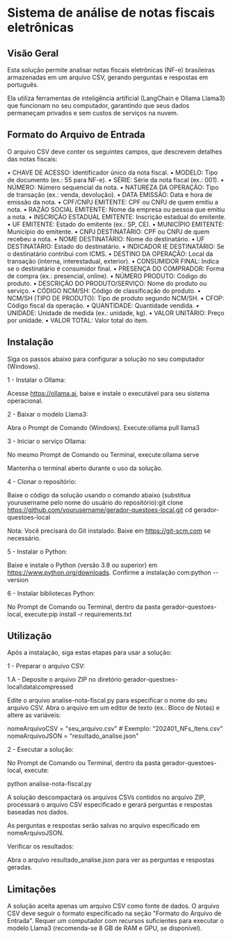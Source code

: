 # Sistema de análise de notas fiscais eletrônicas

## Visão Geral
Esta solução permite analisar notas fiscais eletrônicas (NF-e) brasileiras armazenadas em um arquivo CSV, gerando perguntas e respostas em português. 

Ela utiliza ferramentas de inteligência artificial (LangChain e Ollama Llama3) que funcionam no seu computador, garantindo que seus dados permaneçam privados e sem custos de serviços na nuvem.

## Formato do Arquivo de Entrada

O arquivo CSV deve conter os seguintes campos, que descrevem detalhes das notas fiscais:

• CHAVE DE ACESSO: Identificador único da nota fiscal.
• MODELO: Tipo de documento (ex.: 55 para NF-e).
• SÉRIE: Série da nota fiscal (ex.: 001).
• NÚMERO: Número sequencial da nota.
• NATUREZA DA OPERAÇÃO: Tipo de transação (ex.: venda, devolução).
• DATA EMISSÃO: Data e hora de emissão da nota.
• CPF/CNPJ EMITENTE: CPF ou CNPJ de quem emitiu a nota.
• RAZÃO SOCIAL EMITENTE: Nome da empresa ou pessoa que emitiu a nota.
• INSCRIÇÃO ESTADUAL EMITENTE: Inscrição estadual do emitente.
• UF EMITENTE: Estado do emitente (ex.: SP, CE).
• MUNICÍPIO EMITENTE: Município do emitente.
• CNPJ DESTINATÁRIO: CPF ou CNPJ de quem recebeu a nota.
• NOME DESTINATÁRIO: Nome do destinatário.
• UF DESTINATÁRIO: Estado do destinatário.
• INDICADOR IE DESTINATÁRIO: Se o destinatário contribui com ICMS.
• DESTINO DA OPERAÇÃO: Local da transação (interna, interestadual, exterior).
• CONSUMIDOR FINAL: Indica se o destinatário é consumidor final.
• PRESENÇA DO COMPRADOR: Forma de compra (ex.: presencial, online).
• NÚMERO PRODUTO: Código do produto.
• DESCRIÇÃO DO PRODUTO/SERVIÇO: Nome do produto ou serviço.
• CÓDIGO NCM/SH: Código de classificação do produto.
• NCM/SH (TIPO DE PRODUTO): Tipo de produto segundo NCM/SH.
• CFOP: Código fiscal da operação.
• QUANTIDADE: Quantidade vendida.
• UNIDADE: Unidade de medida (ex.: unidade, kg).
• VALOR UNITÁRIO: Preço por unidade.
• VALOR TOTAL: Valor total do item.

## Instalação

Siga os passos abaixo para configurar a solução no seu computador (Windows).

1 - Instalar o Ollama:

Acesse https://ollama.ai, baixe e instale o executável para seu sistema operacional.


2 - Baixar o modelo Llama3:

Abra o Prompt de Comando (Windows).
Execute:ollama pull llama3

3 - Iniciar o serviço Ollama:

No mesmo Prompt de Comando ou Terminal, execute:ollama serve


Mantenha o terminal aberto durante o uso da solução.


4 - Clonar o repositório:

Baixe o código da solução usando o comando abaixo (substitua yourusername pelo nome do usuário do repositório):git clone https://github.com/yourusername/gerador-questoes-local.git
cd gerador-questoes-local


Nota: Você precisará do Git instalado. Baixe em https://git-scm.com se necessário.


5 - Instalar o Python:

Baixe e instale o Python (versão 3.8 ou superior) em https://www.python.org/downloads.
Confirme a instalação com:python --version


6 - Instalar bibliotecas Python:

No Prompt de Comando ou Terminal, dentro da pasta gerador-questoes-local, execute:pip install -r requirements.txt



## Utilização

Após a instalação, siga estas etapas para usar a solução:

1 - Preparar o arquivo CSV:

1.A - Deposite o arquivo ZIP no diretório gerador-questoes-local\data\compressed

Edite o arquivo analise-nota-fiscal.py para especificar o nome do seu arquivo CSV. 
Abra o arquivo em um editor de texto (ex.: Bloco de Notas) e altere as variáveis:

   nomeArquivoCSV = "seu_arquivo.csv"  # Exemplo: "202401_NFs_Itens.csv"
   nomeArquivoJSON = "resultado_analise.json"

2 - Executar a solução:



No Prompt de Comando ou Terminal, dentro da pasta gerador-questoes-local, execute:
   
   python analise-nota-fiscal.py


A solução descompactará os arquivos CSVs contidos no arquivo ZIP, processará o arquivo CSV especificado e gerará perguntas e respostas baseadas nos dados.

As perguntas e respostas serão salvas no arquivo especificado em nomeArquivoJSON.


Verificar os resultados:

Abra o arquivo resultado_analise.json para ver as perguntas e respostas geradas.



## Limitações

A solução aceita apenas um arquivo CSV como fonte de dados.
O arquivo CSV deve seguir o formato especificado na seção "Formato do Arquivo de Entrada".
Requer um computador com recursos suficientes para executar o modelo Llama3 (recomenda-se 8 GB de RAM e GPU, se disponível).

